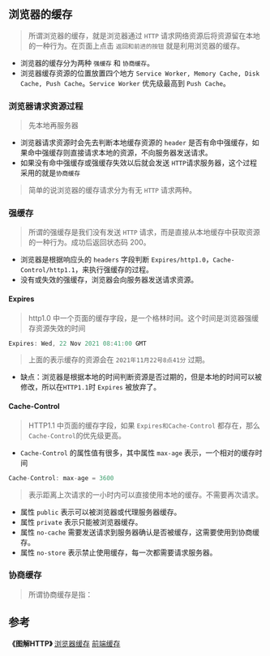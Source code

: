 ## 浏览器的缓存
> 所谓浏览器的缓存，就是浏览器通过 `HTTP` 请求网络资源后将资源留在本地的一种行为。在页面上点击 `返回和前进的按钮` 就是利用浏览器的缓存。
* 浏览器的缓存分为两种 `强缓存` 和 `协商缓存`。
* 浏览器缓存资源的位置放置四个地方 `Service Worker, Memory Cache, Disk Cache, Push Cache`。`Service Worker` 优先级最高到 `Push Cache`。

### 浏览器请求资源过程
> 先本地再服务器
* 浏览器请求资源时会先去判断本地缓存资源的 `header` 是否有命中强缓存，如果命中强缓存则直接请求本地的资源，不向服务器发送请求。
* 如果没有命中强缓存或强缓存失效以后就会发送 `HTTP`请求服务器，这个过程采用的就是`协商缓存`
> 简单的说浏览器的缓存请求分为有无 `HTTP` 请求两种。

### 强缓存
> 所谓的强缓存是我们没有发送 `HTTP` 请求，而是直接从本地缓存中获取资源的一种行为。成功后返回状态码 200。
* 浏览器是根据响应头的 `headers` 字段判断 `Expires/http1.0`，`Cache-Control/http1.1`，来执行强缓存的过程。
* 没有或失效的强缓存，浏览器会向服务器发送请求资源。
#### Expires
> http1.0 中一个页面的缓存字段，是一个格林时间。这个时间是浏览器强缓存资源失效的时间
``` js
Expires: Wed, 22 Nov 2021 08:41:00 GMT
```
> 上面的表示缓存的资源会在 `2021年11月22号8点41分` 过期。
* 缺点：浏览器是根据本地的时间判断资源是否过期的，但是本地的时间可以被修改，所以在`HTTP1.1`时 `Expires` 被放弃了。

#### Cache-Control
> HTTP1.1 中页面的缓存字段，如果 `Expires和Cache-Control` 都存在，那么`Cache-Control`的优先级更高。
* `Cache-Control` 的属性值有很多，其中属性 `max-age` 表示，一个相对的缓存时间
``` js
Cache-Control: max-age = 3600
```
> 表示距离上次请求的一小时内可以直接使用本地的缓存。不需要再次请求。
* 属性 `public` 表示可以被浏览器或代理服务器缓存。
* 属性 `private` 表示只能被浏览器缓存。
* 属性 `no-cache` 需要发送请求到服务器确认是否被缓存，这需要使用到协商缓存。
* 属性 `no-store` 表示禁止使用缓存，每一次都需要请求服务器。

### 协商缓存
> 所谓协商缓存是指：















## 参考
__《图解HTTP》__
[浏览器缓存](https://juejin.cn/post/6844903764566999054#heading-10)
[前端缓存](https://juejin.cn/post/6947936223126093861#heading-0)



